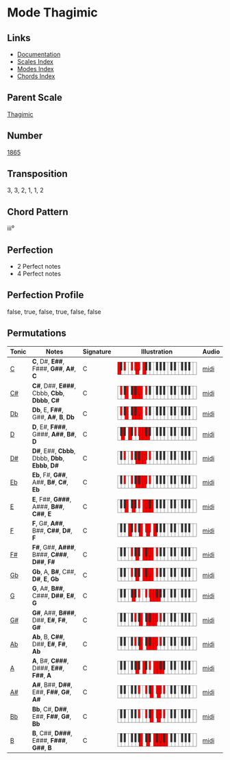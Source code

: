 # Mode Thagimic

## Links

- [Documentation](README.md)
- [Scales Index](Scales.md)
- [Modes Index](Modes.md)
- [Chords Index](Chords.md)

## Parent Scale

[Thagimic](ScaleThagimic.md)

## Number

[1865](https://ianring.com/musictheory/scales/1865)

## Transposition

3, 3, 2, 1, 1, 2

## Chord Pattern

iii⁰

## Perfection

- 2 Perfect notes
- 4 Perfect notes

## Perfection Profile

false, true, false, true, false, false

## Permutations

| Tonic | Notes | Signature | Illustration | Audio |
|-------|-------|-----------|--------------|-------|
| [C](ModeCNaturalThagimic.md) | **C**, D#, **E##**, F###, **G##**, **A#**, **C** | C | ![CNaturalThagimic](ModeCNaturalThagimic.png) | [midi](https://github.com/edipermadi/music/blob/main/docs/ModeCNaturalThagimic.mid?raw=true) |
| [C#](ModeCSharpThagimic.md) | **C#**, D##, **E###**, Cbbb, **Cbb**, **Dbbb**, **C#** | C | ![CSharpThagimic](ModeCSharpThagimic.png) | [midi](https://github.com/edipermadi/music/blob/main/docs/ModeCSharpThagimic.mid?raw=true) |
| [Db](ModeDFlatThagimic.md) | **Db**, E, **F##**, G##, **A#**, **B**, **Db** | C | ![DFlatThagimic](ModeDFlatThagimic.png) | [midi](https://github.com/edipermadi/music/blob/main/docs/ModeDFlatThagimic.mid?raw=true) |
| [D](ModeDNaturalThagimic.md) | **D**, E#, **F###**, G###, **A##**, **B#**, **D** | C | ![DNaturalThagimic](ModeDNaturalThagimic.png) | [midi](https://github.com/edipermadi/music/blob/main/docs/ModeDNaturalThagimic.mid?raw=true) |
| [D#](ModeDSharpThagimic.md) | **D#**, E##, **Cbbb**, Dbbb, **Dbb**, **Ebbb**, **D#** | C | ![DSharpThagimic](ModeDSharpThagimic.png) | [midi](https://github.com/edipermadi/music/blob/main/docs/ModeDSharpThagimic.mid?raw=true) |
| [Eb](ModeEFlatThagimic.md) | **Eb**, F#, **G##**, A##, **B#**, **C#**, **Eb** | C | ![EFlatThagimic](ModeEFlatThagimic.png) | [midi](https://github.com/edipermadi/music/blob/main/docs/ModeEFlatThagimic.mid?raw=true) |
| [E](ModeENaturalThagimic.md) | **E**, F##, **G###**, A###, **B##**, **C##**, **E** | C | ![ENaturalThagimic](ModeENaturalThagimic.png) | [midi](https://github.com/edipermadi/music/blob/main/docs/ModeENaturalThagimic.mid?raw=true) |
| [F](ModeFNaturalThagimic.md) | **F**, G#, **A##**, B##, **C##**, **D#**, **F** | C | ![FNaturalThagimic](ModeFNaturalThagimic.png) | [midi](https://github.com/edipermadi/music/blob/main/docs/ModeFNaturalThagimic.mid?raw=true) |
| [F#](ModeFSharpThagimic.md) | **F#**, G##, **A###**, B###, **C###**, **D##**, **F#** | C | ![FSharpThagimic](ModeFSharpThagimic.png) | [midi](https://github.com/edipermadi/music/blob/main/docs/ModeFSharpThagimic.mid?raw=true) |
| [Gb](ModeGFlatThagimic.md) | **Gb**, A, **B#**, C##, **D#**, **E**, **Gb** | C | ![GFlatThagimic](ModeGFlatThagimic.png) | [midi](https://github.com/edipermadi/music/blob/main/docs/ModeGFlatThagimic.mid?raw=true) |
| [G](ModeGNaturalThagimic.md) | **G**, A#, **B##**, C###, **D##**, **E#**, **G** | C | ![GNaturalThagimic](ModeGNaturalThagimic.png) | [midi](https://github.com/edipermadi/music/blob/main/docs/ModeGNaturalThagimic.mid?raw=true) |
| [G#](ModeGSharpThagimic.md) | **G#**, A##, **B###**, D##, **E#**, **F#**, **G#** | C | ![GSharpThagimic](ModeGSharpThagimic.png) | [midi](https://github.com/edipermadi/music/blob/main/docs/ModeGSharpThagimic.mid?raw=true) |
| [Ab](ModeAFlatThagimic.md) | **Ab**, B, **C##**, D##, **E#**, **F#**, **Ab** | C | ![AFlatThagimic](ModeAFlatThagimic.png) | [midi](https://github.com/edipermadi/music/blob/main/docs/ModeAFlatThagimic.mid?raw=true) |
| [A](ModeANaturalThagimic.md) | **A**, B#, **C###**, D###, **E##**, **F##**, **A** | C | ![ANaturalThagimic](ModeANaturalThagimic.png) | [midi](https://github.com/edipermadi/music/blob/main/docs/ModeANaturalThagimic.mid?raw=true) |
| [A#](ModeASharpThagimic.md) | **A#**, B##, **D##**, E##, **F##**, **G#**, **A#** | C | ![ASharpThagimic](ModeASharpThagimic.png) | [midi](https://github.com/edipermadi/music/blob/main/docs/ModeASharpThagimic.mid?raw=true) |
| [Bb](ModeBFlatThagimic.md) | **Bb**, C#, **D##**, E##, **F##**, **G#**, **Bb** | C | ![BFlatThagimic](ModeBFlatThagimic.png) | [midi](https://github.com/edipermadi/music/blob/main/docs/ModeBFlatThagimic.mid?raw=true) |
| [B](ModeBNaturalThagimic.md) | **B**, C##, **D###**, E###, **F###**, **G##**, **B** | C | ![BNaturalThagimic](ModeBNaturalThagimic.png) | [midi](https://github.com/edipermadi/music/blob/main/docs/ModeBNaturalThagimic.mid?raw=true) |
